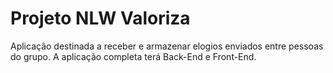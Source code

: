 # Projeto NLW Valoriza
Aplicação destinada a receber e armazenar elogios enviados entre pessoas do grupo.
A aplicação completa terá Back-End e Front-End.